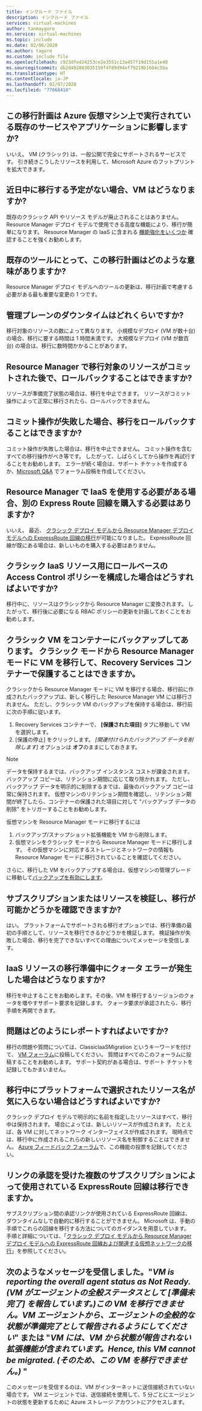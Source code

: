 ```yaml
---
title: インクルード ファイル
description: インクルード ファイル
services: virtual-machines
author: tanmaygore
ms.service: virtual-machines
ms.topic: include
ms.date: 02/06/2020
ms.author: tagore
ms.custom: include file
ms.openlocfilehash: c923dfed24253ce2e3551c13a457f19d155a1e40
ms.sourcegitcommit: db2d402883035150f4f89d94ef79219b1604c5ba
ms.translationtype: HT
ms.contentlocale: ja-JP
ms.lasthandoff: 02/07/2020
ms.locfileid: "77068410"
---
```

## <a name="does-this-migration-plan-affect-any-of-my-existing-services-or-applications-that-run-on-azure-virtual-machines"></a>この移行計画は Azure 仮想マシン上で実行されている既存のサービスやアプリケーションに影響しますか? 

いいえ。 VM (クラシック) は、一般公開で完全にサポートされるサービスです。 引き続きこうしたリソースを利用して、Microsoft Azure のフットプリントを拡大できます。

## <a name="what-happens-to-my-vms-if-i-dont-plan-on-migrating-in-the-near-future"></a>近日中に移行する予定がない場合、VM はどうなりますか? 

既存のクラシック API やリソース モデルが廃止されることはありません。 Resource Manager デプロイ モデルで使用できる高度な機能により、移行が簡単になります。 Resource Manager の IaaS に含まれる [機能強化をいくつか](../articles/azure-resource-manager/management/deployment-models.md) 確認することを強くお勧めします。

## <a name="what-does-this-migration-plan-mean-for-my-existing-tooling"></a>既存のツールにとって、この移行計画はどのような意味がありますか? 

Resource Manager デプロイ モデルへのツールの更新は、移行計画で考慮する必要がある最も重要な変更の 1 つです。

## <a name="how-long-will-the-management-plane-downtime-be"></a>管理プレーンのダウンタイムはどれくらいですか? 

移行対象のリソースの数によって異なります。 小規模なデプロイ (VM が数十台) の場合、移行に要する時間は 1 時間未満です。 大規模なデプロイ (VM が数百台) の場合は、移行に数時間かかることがあります。

## <a name="can-i-roll-back-after-my-migrating-resources-are-committed-in-resource-manager"></a>Resource Manager で移行対象のリソースがコミットされた後で、ロールバックすることはできますか? 

リソースが準備完了状態の場合は、移行を中止できます。 リソースがコミット操作によって正常に移行されたら、ロールバックできません。

## <a name="can-i-roll-back-my-migration-if-the-commit-operation-fails"></a>コミット操作が失敗した場合、移行をロールバックすることはできますか? 

コミット操作が失敗した場合は、移行を中止できません。 コミット操作を含むすべての移行操作がべき等です。 したがって、しばらくしてから操作を再試行することをお勧めします。 エラーが続く場合は、サポート チケットを作成するか、[Microsoft Q&A](https://docs.microsoft.com/answers/index.html) でフォーラム投稿を作成してください。

## <a name="do-i-have-to-buy-another-express-route-circuit-if-i-have-to-use-iaas-under-resource-manager"></a>Resource Manager で IaaS を使用する必要がある場合、別の Express Route 回線を購入する必要はありますか? 

いいえ。 最近、 [クラシック デプロイ モデルから Resource Manager デプロイ モデルへの ExpressRoute 回線の移行](../articles/expressroute/expressroute-move.md)が可能になりました。 ExpressRoute 回線が既にある場合は、新しいものを購入する必要はありません。

## <a name="what-if-i-had-configured-role-based-access-control-policies-for-my-classic-iaas-resources"></a>クラシック IaaS リソース用にロールベースの Access Control ポリシーを構成した場合はどうすればよいですか? 

移行中に、リソースはクラシックから Resource Manager に変換されます。 したがって、移行後に必要になる RBAC ポリシーの更新を計画しておくことをお勧めします。

## <a name="i-backed-up-my-classic-vms-in-a-vault-can-i-migrate-my-vms-from-classic-mode-to-resource-manager-mode-and-protect-them-in-a-recovery-services-vault"></a>クラシック VM をコンテナーにバックアップしてあります。 クラシック モードから Resource Manager モードに VM を移行して、Recovery Services コンテナーで保護することはできますか。

クラシックから Resource Manager モードに VM を移行する場合、移行前に作成されたバックアップは、新しく移行した Resource Manager VM には移行されません。 ただし、クラシック VM のバックアップを保持する場合は、移行前に次の手順に従います。 

1. Recovery Services コンテナーで、 **[保護された項目]** タブに移動して VM を選択します。 
2. [保護の停止] をクリックします。 *[関連付けられたバックアップ データを削除します]* オプションは **オフ**のままにしておきます。

> [!NOTE]
> データを保持するまでは、バックアップ インスタンス コストが課金されます。 バックアップ コピーは、リテンション期間に応じて取り除かれます。 ただし、バックアップ データを明示的に削除するまでは、最後のバックアップ コピーは常に保持されます。 仮想マシンのリテンション期間を確認し、リテンション期間が終了したら、コンテナーの保護された項目に対して "バックアップ データの削除" をトリガーすることをお勧めします。 
>
>

仮想マシンを Resource Manager モードに移行するには 

1. バックアップ/スナップショット拡張機能を VM から削除します。
2. 仮想マシンをクラシック モードから Resource Manager モードに移行します。 その仮想マシンに対応するストレージとネットワークの情報も Resource Manager モードに移行されていることを確認してください。

さらに、移行した VM をバックアップする場合は、仮想マシンの管理ブレードに移動して[バックアップを有効にします](../articles/backup/quick-backup-vm-portal.md#enable-backup-on-a-vm)。

## <a name="can-i-validate-my-subscription-or-resources-to-see-if-theyre-capable-of-migration"></a>サブスクリプションまたはリソースを検証し、移行が可能かどうかを確認できますか? 

はい。 プラットフォームでサポートされる移行オプションでは、移行準備の最初の手順として、リソースを移行できるかどうかを検証します。 検証操作が失敗した場合、移行を完了できないすべての理由についてメッセージを受信します。

## <a name="what-happens-if-i-run-into-a-quota-error-while-preparing-the-iaas-resources-for-migration"></a>IaaS リソースの移行準備中にクォータ エラーが発生した場合はどうなりますか? 

移行を中止することをお勧めします。その後、VM を移行するリージョンのクォータを増やすサポート要求を記録します。 クォータ要求が承認されたら、移行手順を再開できます。

## <a name="how-do-i-report-an-issue"></a>問題はどのようにレポートすればよいですか? 

移行の問題や質問については、ClassicIaaSMigration というキーワードを付けて、 [VM フォーラム](https://social.msdn.microsoft.com/Forums/azure/home?forum=WAVirtualMachinesforWindows)に投稿してください。 質問はすべてのこのフォーラムに投稿することをお勧めします。 サポート契約がある場合は、サポート チケットを記録してもかまいません。

## <a name="what-if-i-dont-like-the-names-of-the-resources-that-the-platform-chose-during-migration"></a>移行中にプラットフォームで選択されたリソース名が気に入らない場合はどうすればよいですか? 

クラシック デプロイ モデルで明示的に名前を指定したリソースはすべて、移行中は保持されます。 場合によっては、新しいリソースが作成されます。 たとえば、各 VM に対してネットワーク インターフェイスが作成されます。 現時点では、移行中に作成されるこれらの新しいリソース名を制御することはできません。 [Azure フィードバック フォーラム](https://feedback.azure.com)で、この機能の投票を記録してください。

## <a name="can-i-migrate-expressroute-circuits-used-across-subscriptions-with-authorization-links"></a>リンクの承認を受けた複数のサブスクリプションによって使用されている ExpressRoute 回線は移行できますか。 

サブスクリプション間の承認リンクが使用されている ExpressRoute 回線は、ダウンタイムなしで自動的に移行することができません。 Microsoft は、手動の手順でこれらの回線を移行する方法についてのガイダンスを用意しています。 手順と詳細については、「[クラシック デプロイ モデルから Resource Manager デプロイ モデルへの ExpressRoute 回線および関連する仮想ネットワークの移行](../articles/expressroute/expressroute-migration-classic-resource-manager.md)」を参照してください。

## <a name="i-got-the-message-vm-is-reporting-the-overall-agent-status-as-not-ready-hence-the-vm-cannot-be-migrated-ensure-that-the-vm-agent-is-reporting-overall-agent-status-as-ready-or-vm-contains-extension-whose-status-is-not-being-reported-from-the-vm-hence-this-vm-cannot-be-migrated"></a>次のようなメッセージを受信しました。"*VM is reporting the overall agent status as Not Ready. (VM がエージェントの全般ステータスとして [準備未完了] を報告しています。)この VM を移行できません。VM エージェントから、エージェントの全般的な状態が準備完了として報告されるようにしてください*" または "*VM には、VM から状態が報告されない拡張機能が含まれています。Hence, this VM cannot be migrated. (そのため、この VM を移行できません。)* "

このメッセージを受信するのは、VM がインターネットに送信接続されていない場合です。 VM エージェントでは、送信接続を使用して、5 分ごとにエージェントの状態を更新するために Azure ストレージ アカウントにアクセスします。
